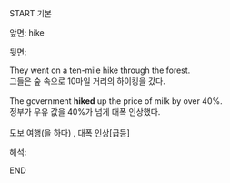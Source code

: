 START
기본

앞면:
hike


뒷면:
<div>They went on a ten-mile hike through the forest. <br></div><div><div><div>그들은 숲 속으로 10마일 거리의 하이킹을 갔다.</div></div></div><div><br></div><div><div>The government <b>hiked</b> up the price of milk by over 40%. </div><div>정부가 우유 값을 40%가 넘게 대폭 인상했다.</div></div><div><br></div><div>도보 여행(을 하다) ,<span> </span><span>대폭 인상[급등]</span></div>


해석:
<!--ID: 1746614454054-->
END